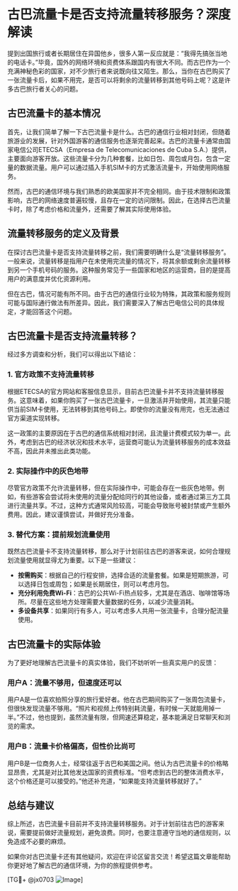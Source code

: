 # 古巴流量卡是否支持流量转移服务？深度解读

提到出国旅行或者长期居住在异国他乡，很多人第一反应就是：“我得先搞张当地的电话卡。”毕竟，国外的网络环境和资费体系跟国内有很大不同。而古巴作为一个充满神秘色彩的国家，对不少旅行者来说既向往又陌生。那么，当你在古巴购买了一张流量卡后，如果不用完，是否可以将剩余的流量转移到其他号码上呢？这是许多古巴旅行者关心的问题。

## 古巴流量卡的基本情况

首先，让我们简单了解一下古巴流量卡是什么。古巴的通信行业相对封闭，但随着旅游业的发展，针对外国游客的通信服务也逐渐完善起来。古巴的流量卡通常由国家电信公司ETECSA（Empresa de Telecomunicaciones de Cuba S.A.）提供，主要面向游客开放。这些流量卡分为几种套餐，比如日包、周包或月包，包含一定量的数据流量。用户可以通过插入手机SIM卡的方式激活流量卡，开始使用网络服务。

然而，古巴的通信环境与我们熟悉的欧美国家并不完全相同。由于技术限制和政策影响，古巴的网络速度普遍较慢，且存在一定的访问限制。因此，在选择古巴流量卡时，除了考虑价格和流量外，还需要了解其实际使用体验。

## 流量转移服务的定义及背景

在探讨古巴流量卡是否支持流量转移之前，我们需要明确什么是“流量转移服务”。一般来说，流量转移是指用户在未使用完流量的情况下，将其余额或剩余流量转移到另一个手机号码的服务。这种服务常见于一些国家和地区的运营商，目的是提高用户的满意度并优化资源利用。

但在古巴，情况可能有所不同。由于古巴的通信行业较为特殊，其政策和服务规则可能与国际通行做法有所差异。因此，我们需要深入了解古巴电信公司的具体规定，才能回答这个问题。

## 古巴流量卡是否支持流量转移？

经过多方调查和分析，我们可以得出以下结论：

### 1. 官方政策不支持流量转移

根据ETECSA的官方网站和客服信息显示，目前古巴流量卡并不支持流量转移服务。这意味着，如果你购买了一张古巴流量卡，一旦激活并开始使用，其流量只能供当前SIM卡使用，无法转移到其他号码上。即使你的流量没有用完，也无法通过官方渠道实现转移。

这一政策的主要原因在于古巴的通信系统相对封闭，且流量计费模式较为单一。此外，考虑到古巴的经济状况和技术水平，运营商可能认为流量转移服务的成本效益不高，因此并未推出此类功能。

### 2. 实际操作中的灰色地带

尽管官方政策不允许流量转移，但在实际操作中，可能会存在一些灰色地带。例如，有些游客会尝试将未使用的流量分配给同行的其他设备，或者通过第三方工具进行流量共享。不过，这种方式通常风险较高，可能会导致账号被封禁或产生额外费用。因此，建议谨慎尝试，并做好充分准备。

### 3. 替代方案：提前规划流量使用

既然古巴流量卡不支持流量转移，那么对于计划前往古巴的游客来说，如何合理规划流量使用就显得尤为重要。以下是一些建议：

- **按需购买**：根据自己的行程安排，选择合适的流量套餐。如果是短期旅游，可以选择日包或周包；如果是长期居住，则可以考虑月包。
- **充分利用免费Wi-Fi**：古巴的公共Wi-Fi热点较多，尤其是在酒店、咖啡馆等场所。尽量在这些地方处理需要大量数据的任务，以减少流量消耗。
- **多设备共享**：如果同行有多人，可以考虑多人共用一张流量卡，合理分配流量使用。

## 古巴流量卡的实际体验

为了更好地理解古巴流量卡的真实体验，我们不妨听听一些真实用户的反馈：

### 用户A：流量不够用，但速度还可以

用户A是一位喜欢拍照分享的旅行爱好者。他在古巴期间购买了一张周包流量卡，但很快发现流量不够用。“照片和视频上传特别耗流量，有时候一天就能用掉一半。”不过，他也提到，虽然流量有限，但网速还算稳定，基本能满足日常聊天和浏览的需求。

### 用户B：流量卡价格偏高，但性价比尚可

用户B是一位商务人士，经常往返于古巴和美国之间。他认为古巴流量卡的价格略显昂贵，尤其是对比其他发达国家的资费标准。“但考虑到古巴的整体消费水平，这个价格还是可以接受的。”他还补充道，“如果能支持流量转移就好了。”

## 总结与建议

综上所述，古巴流量卡目前并不支持流量转移服务。对于计划前往古巴的游客来说，需要提前做好流量规划，避免浪费。同时，也要注意遵守当地的通信规则，以免造成不必要的麻烦。

如果你对古巴流量卡还有其他疑问，欢迎在评论区留言交流！希望这篇文章能帮助你更好地了解古巴的通信环境，为你的旅程提供参考。

[TG💪+ @jx0703 ![Image](https://github.com/user-attachments/assets/dbca1d08-cadb-493c-b0ec-ad6f7a83f270)]